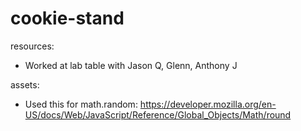# cookie-stand

resources:
- Worked at lab table with Jason Q, Glenn, Anthony J


assets:
- Used this for math.random: https://developer.mozilla.org/en-US/docs/Web/JavaScript/Reference/Global_Objects/Math/round
